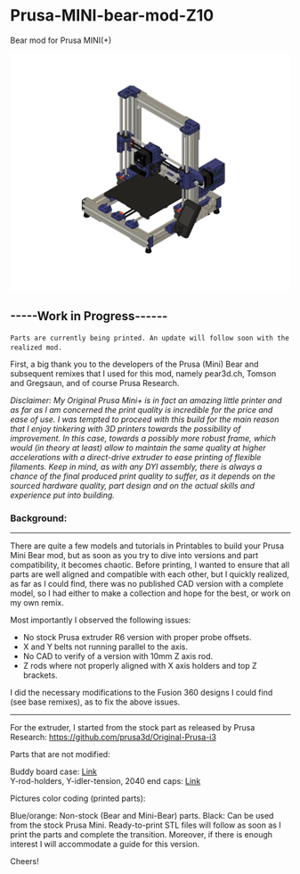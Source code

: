 # Prusa-MINI-bear-mod-Z10
Bear mod for Prusa MINI(+)

![MB-iso](PICTURES/1.png)

## -----Work in Progress------ ##

`Parts are currently being printed. An update will follow soon with the realized mod.`


First, a big thank you to the developers of the Prusa (Mini) Bear and subsequent remixes that I used for this mod, namely pear3d.ch, Tomson and Gregsaun, and of course Prusa Research.

*Disclaimer: My Original Prusa Mini+ is in fact an amazing little printer and as far as I am concerned the print quality is incredible for the price and ease of use. I was tempted to proceed with this build for the main reason that I enjoy tinkering with 3D printers towards the possibility of improvement. In this case, towards a possibly more robust frame, which would (in theory at least) allow to maintain the same quality at higher accelerations with a direct-drive extruder to ease printing of flexible filaments. Keep in mind, as with any DYI assembly, there is always a chance of the final produced print quality to suffer, as it depends on the sourced hardware quality, part design and on the actual skills and experience put into building.*

### Background:
---

There are quite a few models and tutorials in Printables to build your Prusa Mini Bear mod, but as soon as you try to dive into versions and part compatibility, it becomes chaotic. Before printing, I wanted to ensure that all parts are well aligned and compatible with each other, but I quickly realized, as far as I could find, there was no published CAD version with a complete model, so I had either to make a collection and hope for the best, or work on my own remix.

Most importantly I observed the following issues:

- No stock Prusa extruder R6 version with proper probe offsets.
- X and Y belts not running parallel to the axis.
- No CAD to verify of a version with 10mm Z axis rod.
- Z rods where not properly aligned with X axis holders and top Z brackets.

I did the necessary modifications to the Fusion 360 designs I could find (see base remixes), as to fix the above issues.

----
For the extruder, I started from the stock part as released by Prusa Research: https://github.com/prusa3d/Original-Prusa-i3

Parts that are not modified:

Buddy board case: [Link](https://github.com/prusa3d/Original-Prusa-MINI/blob/master/DOCUMENTATION/ELECTRONICS/mini-motor-kit.pdf)<br />
Y-rod-holders, Y-idler-tension, 2040 end caps: [Link](https://github.com/gregsaun/prusa_i3_bear_upgrade)

Pictures color coding (printed parts): 

Blue/orange: Non-stock (Bear and Mini-Bear) parts. 
Black: Can be used from the stock Prusa Mini.
Ready-to-print STL files will follow as soon as I print the parts and complete the transition. Moreover, if there is enough interest I will accommodate a guide for this version.

Cheers!
